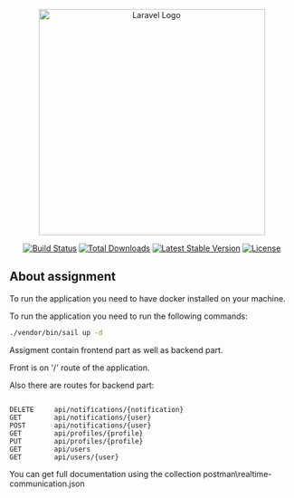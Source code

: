 <p align="center"><a href="https://laravel.com" target="_blank"><img src="https://raw.githubusercontent.com/laravel/art/master/logo-lockup/5%20SVG/2%20CMYK/1%20Full%20Color/laravel-logolockup-cmyk-red.svg" width="400" alt="Laravel Logo"></a></p>

<p align="center">
<a href="https://github.com/laravel/framework/actions"><img src="https://github.com/laravel/framework/workflows/tests/badge.svg" alt="Build Status"></a>
<a href="https://packagist.org/packages/laravel/framework"><img src="https://img.shields.io/packagist/dt/laravel/framework" alt="Total Downloads"></a>
<a href="https://packagist.org/packages/laravel/framework"><img src="https://img.shields.io/packagist/v/laravel/framework" alt="Latest Stable Version"></a>
<a href="https://packagist.org/packages/laravel/framework"><img src="https://img.shields.io/packagist/l/laravel/framework" alt="License"></a>
</p>

## About assignment

To run the application you need to have docker installed on your machine.

To run the application you need to run the following commands:

```bash
./vendor/bin/sail up -d
```

Assigment contain frontend part as well as backend part.

Front is on '/' route of the application.

Also there are routes for backend part:

```angular2html

DELETE     api/notifications/{notification}
GET        api/notifications/{user}
POST       api/notifications/{user}
GET        api/profiles/{profile}
PUT        api/profiles/{profile}
GET        api/users
GET        api/users/{user}
```
You can get full documentation using the collection postman\realtime-communication.json

